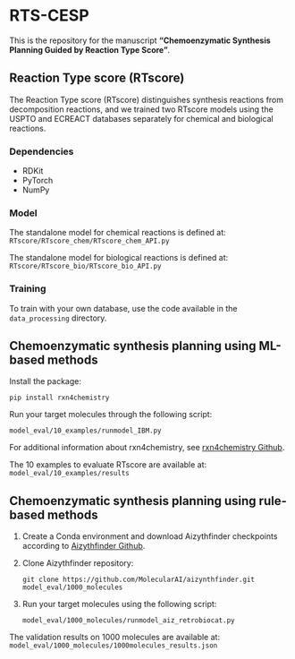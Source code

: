 
# RTS-CESP

This is the repository for the manuscript **“Chemoenzymatic Synthesis Planning Guided by Reaction Type Score”**.

## Reaction Type score (RTscore)

The Reaction Type score (RTscore) distinguishes synthesis reactions from decomposition reactions, and we trained two RTscore models using the USPTO and ECREACT databases separately for chemical and biological reactions.

### Dependencies

- RDKit
- PyTorch
- NumPy

### Model
 The standalone model for chemical reactions is defined at:  
  `RTscore/RTscore_chem/RTscore_chem_API.py`

 The standalone model for biological reactions is defined at:  
  `RTscore/RTscore_bio/RTscore_bio_API.py`
  
### Training
To train with your own database, use the code available in the `data_processing` directory.

## Chemoenzymatic synthesis planning using ML-based methods

Install the package:

```shell
pip install rxn4chemistry
```

Run your target molecules through the following script:

```shell
model_eval/10_examples/runmodel_IBM.py
```

For additional information about rxn4chemistry, see [rxn4chemistry Github](https://github.com/rxn4chemistry/rxn4chemistry).

The 10 examples to evaluate RTscore are available at:  
`model_eval/10_examples/results`


## Chemoenzymatic synthesis planning using rule-based methods

1. Create a Conda environment and download Aizythfinder checkpoints according to [Aizythfinder Github](https://github.com/MolecularAI/aizynthfinder).

2. Clone Aizythfinder repository:

   ```shell
   git clone https://github.com/MolecularAI/aizynthfinder.git model_eval/1000_molecules
   ```

3. Run your target molecules using the following script:

   ```shell
   model_eval/1000_molecules/runmodel_aiz_retrobiocat.py
   ```

The validation results on 1000 molecules are available at:  
`model_eval/1000_molecules/1000molecules_results.json`


